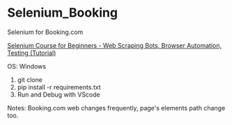 # Selenium_Booking
Selenium for Booking.com

[Selenium Course for Beginners - Web Scraping Bots, Browser Automation, Testing (Tutorial)
](https://www.youtube.com/watch?v=j7VZsCCnptM)

OS: Windows

1. git clone
2. pip install -r requirements.txt
3. Run and Debug with VScode

Notes: Booking.com web changes frequently, page's elements path change too.

